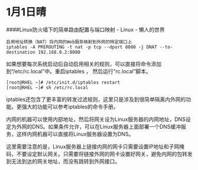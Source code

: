 # 1月1日晴
####Linux防火墙下的简单路由配置与端口映射 - Linux - 懒人的世界
```
启用地址转换（NAT）将内网的Web服务映射到外网的特定端口上
iptables -A PREROUTING -t nat -p tcp --dport 8080 -j DNAT --to-destination 192.168.0.2:8080
```
如果想要每次系统启动后自动启用相关的规则，可以直接将命令添加到“/etc/rc.local”中。重启iptables ， 然后运行“rc.local”脚本。
```
[root@RHEL ~]# /etc/init.d/iptables restart
[root@RHEL ~]# sh /etc/rc.local
```


iptables还包含了更丰富的转发过滤规则，这里只是涉及到很简单隔离内外网的功能。更强大的功能可以参考iptables的命令手册。



内网的机器可以使用内部地址，然后将网关设为Linux服务器的内网地址，DNS设定为外网的DNS。如果条件允许，可以在Linux服务器上面部署一个DNS缓冲服务，这样内网机器可以直接将Linux服务器设置为DNS。

这里需要注意的是，Linux服务器上链接内网的网卡只需要设置IP地址和子网掩码，不要设定默认网关。只需要将链接外网的网卡设置好网关，避免内网的包转发到无法到达的网关地址，而没有跳转到外网接口。
